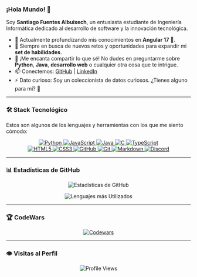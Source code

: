 ### ¡Hola Mundo! 👋

Soy **Santiago Fuentes Albuixech**, un entusiasta estudiante de Ingeniería Informática dedicado al desarrollo de software y la innovación tecnológica.

- 🔭 Actualmente profundizando mis conocimientos en **Angular 17** 🚀.
- 🌱 Siempre en busca de nuevos retos y oportunidades para expandir mi **set de habilidades**.
- 💬 ¡Me encanta compartir lo que sé! No dudes en preguntarme sobre **Python**, **Java**, **desarrollo web** o cualquier otra cosa que te intrigue.
- 📫 Conectemos: [GitHub](https://github.com/san1190) | [LinkedIn](https://www.linkedin.com/in/santiago-fuentes-albuixech-375b66267/)
- ⚡ Dato curioso: Soy un coleccionista de datos curiosos. ¿Tienes alguno para mí? 🤔

---

### 🛠️ Stack Tecnológico

Estos son algunos de los lenguajes y herramientas con los que me siento cómodo:

<p align="center">
  <a href="https://www.python.org/" target="_blank" rel="noreferrer">
    <img src="https://img.shields.io/badge/Python-306998?style=for-the-badge&logo=python&logoColor=white" alt="Python" />
  </a>
  <a href="https://developer.mozilla.org/en-US/docs/Web/JavaScript" target="_blank" rel="noreferrer">
    <img src="https://img.shields.io/badge/JavaScript-F7DF1E?style=for-the-badge&logo=javascript&logoColor=black" alt="JavaScript" />
  </a>
  <a href="https://www.java.com/" target="_blank" rel="noreferrer">
    <img src="https://img.shields.io/badge/Java-007396?style=for-the-badge&logo=java&logoColor=white" alt="Java" />
  </a>
  <a href="https://en.wikipedia.org/wiki/C_(programming_language)" target="_blank" rel="noreferrer">
    <img src="https://img.shields.io/badge/C-00599C?style=for-the-badge&logo=c&logoColor=white" alt="C" />
  </a>
    <a href="https://www.typescriptlang.org/" target="_blank" rel="noreferrer">
    <img src="https://img.shields.io/badge/TypeScript-3178C6?style=for-the-badge&logo=typescript&logoColor=white" alt="TypeScript" />
  </a>
  <br>
  <a href="https://developer.mozilla.org/en-US/docs/Web/HTML" target="_blank" rel="noreferrer">
    <img src="https://img.shields.io/badge/HTML5-E34F26?style=for-the-badge&logo=html5&logoColor=white" alt="HTML5" />
  </a>
  <a href="https://developer.mozilla.org/en-US/docs/Web/CSS" target="_blank" rel="noreferrer">
    <img src="https://img.shields.io/badge/CSS3-1572B6?style=for-the-badge&logo=css3&logoColor=white" alt="CSS3" />
  </a>
  <a href="https://github.com/" target="_blank" rel="noreferrer">
    <img src="https://img.shields.io/badge/GitHub-181717?style=for-the-badge&logo=github&logoColor=white" alt="GitHub" />
  </a>
  <a href="https://git-scm.com/" target="_blank" rel="noreferrer">
    <img src="https://img.shields.io/badge/Git-F05032?style=for-the-badge&logo=git&logoColor=white" alt="Git" />
  </a>
  <a href="https://www.markdownguide.org/" target="_blank" rel="noreferrer">
    <img src="https://img.shields.io/badge/Markdown-000000?style=for-the-badge&logo=markdown&logoColor=white" alt="Markdown" />
  </a>
  <a href="https://discord.com/" target="_blank" rel="noreferrer">
    <img src="https://img.shields.io/badge/Discord-7289DA?style=for-the-badge&logo=discord&logoColor=white" alt="Discord" />
  </a>
</p>

---

### 📊 Estadísticas de GitHub

<p align="center">
  <img src="https://github-readme-stats.vercel.app/api?username=San1190&show_icons=true&theme=dark" alt="Estadísticas de GitHub" />
</p>

<p align="center">
  <img src="https://github-readme-stats.vercel.app/api/top-langs/?username=San1190&layout=compact&theme=dark" alt="Lenguajes más Utilizados" />
</p>

---

### 🏆 CodeWars

<p align="center">
  <a href="https://www.codewars.com/users/San1190">
    <img src="https://www.codewars.com/users/San1190/badges/large" alt="Codewars" />
  </a>
</p>

---

### 👁️ Visitas al Perfil

<p align="center">
  <img src="https://komarev.com/ghpvc/?username=san1190" alt="Profile Views" />
</p>
